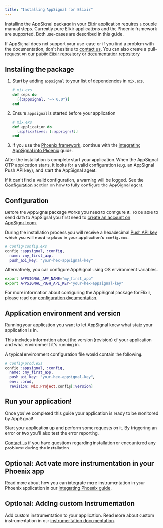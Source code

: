 ```yaml
---
title: "Installing AppSignal for Elixir"
---
```


Installing the AppSignal package in your Elixir application requires a couple
manual steps. Currently pure Elixir applications and the Phoenix framework are
supported. Both use-cases are described in this guide.

If AppSignal does not support your use-case or if you find a problem with the
documentation, don't hesitate to [contact us][support]. You can also create a
pull-request on our public [Elixir repository][elixir-repo] or [documentation
repository][docs-repo].

## Installing the package

1. Start by adding `appsignal` to your list of dependencies in `mix.exs`.

    ```elixir
    # mix.exs
    def deps do
      [{:appsignal, "~> 0.0"}]
    end
    ```

2. Ensure `appsignal` is started before your application.

    ```elixir
    # mix.exs
    def application do
      [applications: [:appsignal]]
    end
    ```

3. If you use the [Phoenix framework][phoenix], continue with the [integrating
   AppSignal into Phoenix](/elixir/integrations/phoenix.html) guide.

After the installation is complete start your application. When the AppSignal
OTP application starts, it looks for a valid configuration (e.g. an AppSignal
Push API key), and start the AppSignal agent.

If it can't find a valid configuration, a warning will be logged. See
the [Configuration](#configuration) section on how to fully configure the
AppSignal agent.

## Configuration

Before the AppSignal package works you need to configure it. To be able to send
data to AppSignal you first need to [create an account on
AppSignal.com](https://appsignal.com/users/sign_up).

During the installation process you will receive a hexadecimal [Push API
key](/appsignal/terminology.html#push-api-key) which you will need to place in
your application's `config.exs`.

```elixir
# config/config.exs
config :appsignal, :config,
  name: :my_first_app,
  push_api_key: "your-hex-appsignal-key"
```

Alternatively, you can configure AppSignal using OS environment variables.

```sh
export APPSIGNAL_APP_NAME="my_first_app"
export APPSIGNAL_PUSH_API_KEY="your-hex-appsignal-key"
```

For more information about configuring the AppSignal package for Elixir, please
read our [configuration documentation](/elixir/configuration/index.html).

## Application environment and version

Running your application you want to let AppSignal know what state your
application is in.

This includes information about the version (revision) of your application and
what environment it's running in.

A typical environment configuration file would contain the following.

```elixir
# config/prod.exs
config :appsignal, :config,
  name: :my_first_app,
  push_api_key: "your-hex-appsignal-key",
  env: :prod,
  revision: Mix.Project.config[:version]
```

## Run your application!

Once you've completed this guide your application is ready to be monitored by
AppSignal!

Start your application up and perform some requests on it. By triggering an
error or two you'll also test the error reporting.

[Contact us][support] if you have questions regarding installation or
encountered any problems during the installation.

## Optional: Activate more instrumentation in your Phoenix app

Read more about how you can integrate more instrumentation in your Phoenix
application in our [integrating Phoenix
guide](/elixir/integrations/phoenix.html).

## Optional: Adding custom instrumentation

Add custom instrumentation to your application. Read more about custom
instrumentation in our [instrumentation
documentation](/elixir/instrumentation/index.html).

[support]: mailto:support@appsignal.com
[elixir-repo]: https://github.com/appsignal/appsignal-elixir
[docs-repo]: https://github.com/appsignal/appsignal-docs
[phoenix]: http://www.phoenixframework.org/
